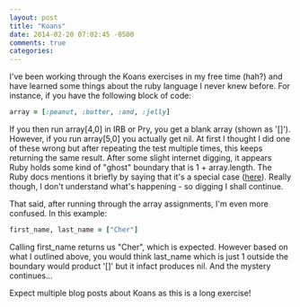 ```yaml
---
layout: post
title: "Koans"
date: 2014-02-20 07:02:45 -0500
comments: true
categories:
---
```

I've been working through the Koans exercises in my free time (hah?) and have learned some things about the ruby language I never knew before.  For instance, if you have the following block of code:

``` ruby Sandwich_Array
array = [:peanut, :butter, :and, :jelly]
```

If you then run array[4,0] in IRB or Pry, you get a blank array (shown as '[]').  However, if you run array[5,0] you actually get nil.  At first I thought I did one of these wrong but after repeating the test multiple times, this keeps returning the same result.  After some slight internet digging, it appears Ruby holds some kind of "ghost" boundary that is 1 + array.length.  The Ruby docs mentions it briefly by saying that it's a special case (<a href="http://ruby-doc.org/core-1.9.3/Array.html#method-i-slice">here</a>).  Really though, I don't understand what's happening - so digging I shall continue.

That said, after running through the array assignments, I'm even more confused.  In this example:

``` ruby Cher
first_name, last_name = ["Cher"]
```
Calling first_name returns us "Cher", which is expected.  However based on what I outlined above, you would think last_name which is just 1 outside the boundary would product '[]' but it infact produces nil.  And the mystery continues...

Expect multiple blog posts about Koans as this is a long exercise!
